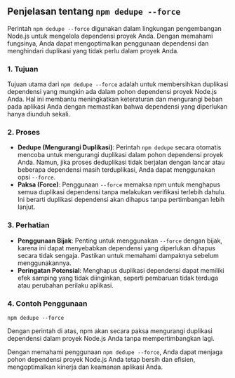## Penjelasan tentang `npm dedupe --force`

Perintah `npm dedupe --force` digunakan dalam lingkungan pengembangan Node.js untuk mengelola dependensi proyek Anda. Dengan memahami fungsinya, Anda dapat mengoptimalkan penggunaan dependensi dan menghindari duplikasi yang tidak perlu dalam proyek Anda.

### 1. Tujuan
Tujuan utama dari `npm dedupe --force` adalah untuk membersihkan duplikasi dependensi yang mungkin ada dalam pohon dependensi proyek Node.js Anda. Hal ini membantu meningkatkan keteraturan dan mengurangi beban pada aplikasi Anda dengan memastikan bahwa dependensi yang diperlukan hanya diunduh sekali.

### 2. Proses
- **Dedupe (Mengurangi Duplikasi)**: Perintah `npm dedupe` secara otomatis mencoba untuk mengurangi duplikasi dalam pohon dependensi proyek Anda. Namun, jika proses deduplikasi tidak berjalan dengan lancar atau beberapa dependensi masih terduplikasi, Anda dapat menggunakan opsi `--force`.
- **Paksa (Force)**: Penggunaan `--force` memaksa npm untuk menghapus semua duplikasi dependensi tanpa melakukan verifikasi terlebih dahulu. Ini berarti duplikasi dependensi akan dihapus tanpa pertimbangan lebih lanjut.

### 3. Perhatian
- **Penggunaan Bijak**: Penting untuk menggunakan `--force` dengan bijak, karena ini dapat menyebabkan dependensi yang diperlukan dihapus secara tidak sengaja. Pastikan untuk memahami dampaknya sebelum menggunakannya.
- **Peringatan Potensial**: Menghapus duplikasi dependensi dapat memiliki efek samping yang tidak diinginkan, seperti pembaruan tidak terduga atau perubahan perilaku aplikasi.

### 4. Contoh Penggunaan
```
npm dedupe --force
```
Dengan perintah di atas, npm akan secara paksa mengurangi duplikasi dependensi dalam proyek Node.js Anda tanpa mempertimbangkan lagi.

Dengan memahami penggunaan `npm dedupe --force`, Anda dapat menjaga pohon dependensi proyek Node.js Anda tetap bersih dan efisien, mengoptimalkan kinerja dan keamanan aplikasi Anda.
